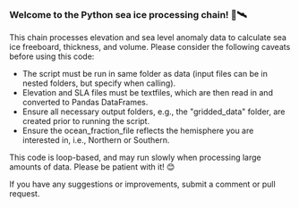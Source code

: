 ### Welcome to the Python sea ice processing chain! 🧊🛰

This chain processes elevation and sea level anomaly data to calculate sea ice freeboard, thickness, and volume. Please consider the following caveats before using this code:
- The script must be run in same folder as data (input files can be in nested folders, but specify when calling).
- Elevation and SLA files must be textfiles, which are then read in and converted to Pandas DataFrames.
- Ensure all necessary output folders, e.g., the "gridded_data" folder, are created prior to running the script.
- Ensure the ocean_fraction_file reflects the hemisphere you are interested in, i.e., Northern or Southern.

This code is loop-based, and may run slowly when processing large amounts of data. Please be patient with it! 😊

If you have any suggestions or improvements, submit a comment or pull request.
